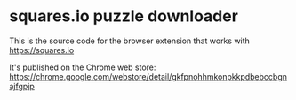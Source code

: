 
# squares.io puzzle downloader

This is the source code for the browser extension that works with
https://squares.io

It's published on the Chrome web store:
https://chrome.google.com/webstore/detail/gkfpnohhmkonpkkpdbebccbgnajfgpjp

